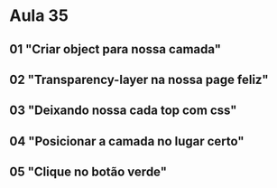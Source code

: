 # Aula 35

## 01 "Criar object para nossa camada"

## 02 "Transparency-layer na nossa page feliz"

## 03 "Deixando nossa cada top com css"

## 04 "Posicionar a camada no lugar certo"

## 05 "Clique no botão verde"